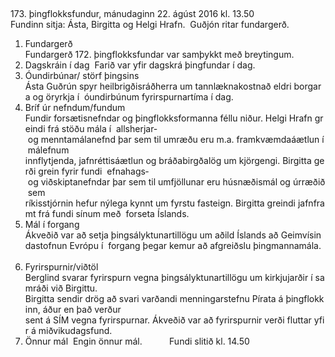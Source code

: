  

173. þingflokksfundur, mánudaginn 22. ágúst 2016 kl. 13.50 
Fundinn sitja: Ásta, Birgitta og Helgi Hrafn. 
Guðjón ritar fundargerð. 
 
1. Fundargerð  
Fundargerð 172. þingflokksfundar var samþykkt með breytingum.  
 
2. Dagskráin í dag 
Farið var yfir dagskrá þingfundar í dag.  
 
3. Óundirbúnar/ störf þingsins 
Ásta Guðrún spyr heilbrigðisráðherra um tannlæknakostnað eldri borgara og öryrkja í 
óundirbúnum fyrirspurnartíma í dag.  
 
4. Bríf úr nefndum/fundum 
Fundir forsætisnefndar og þingflokksformanna féllu niður. Helgi Hrafn greindi frá stöðu mála í 
allsherjar­ og menntamálanefnd þar sem til umræðu eru m.a. framkvæmdaáætlun í málefnum 
innflytjenda, jafnréttisáætlun og bráðabirgðalög um kjörgengi. Birgitta gerði grein fyrir fundi 
efnahags­ og viðskiptanefndar þar sem til umfjöllunar eru húsnæðismál og úrræðið sem 
ríkisstjórnin hefur nýlega kynnt um fyrstu fasteign. Birgitta greindi jafnframt frá fundi sínum með 
forseta Íslands.  
 
5. Mál í forgang 
Ákveðið var að setja þingsályktunartillögu um aðild Íslands að Geimvísindastofnun Evrópu í 
forgang þegar kemur að afgreiðslu þingmannamála. 
 
6. Fyrirspurnir/viðtöl 
Berglind svarar fyrirspurn vegna þingsályktunartillögu um kirkjujarðir í samráði við Birgittu. 
Birgitta sendir drög að svari varðandi menningarstefnu Pírata á þingflokkinn, áður en það verður 
sent á SÍM vegna fyrirspurnar. Ákveðið var að fyrirspurnir verði fluttar yfir á miðvikudagsfund.  
 
7. Önnur mál 
Engin önnur mál.  
 
 
 
 
Fundi slitið kl. 14.50 
 
 
 
 

